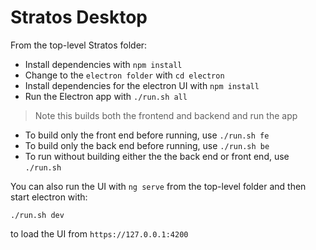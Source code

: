 # Stratos Desktop

From the top-level Stratos folder:

- Install dependencies with `npm install`
- Change to the `electron folder` with `cd electron`
- Install dependencies for the electron UI with `npm install`
- Run the Electron app with `./run.sh all`

> Note this builds both the frontend and backend and run the app

- To build only the front end before running, use `./run.sh fe`
- To build only the back end before running, use `./run.sh be`
- To run without building either the the back end or front end, use `./run.sh`


You can also run the UI with `ng serve` from the top-level folder and then start electron with:

`./run.sh dev`

to load the UI from `https://127.0.0.1:4200`